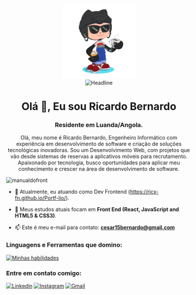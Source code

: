<div align=center>
    <img src="https://raw.githubusercontent.com/AhmedFathyDev/AhmedFathyDev/main/GitHub.png" alt="GitHub Octocat Drinking a Cup of Coffee" height="200">
</div>
<div align=center>
    <img src="https://readme-typing-svg.herokuapp.com?color=%236FDA44&size=32&center=true&vCenter=true&width=600&height=50&lines=Front-End+Engineer;Engenharia+Médio+Informático;" alt="Headline" />
</div>

<h1 align="center">Olá 👋, Eu sou Ricardo Bernardo</h1>
<h3 align="center">Residente em Luanda/Angola.</h3>
<p align="center">Olá, meu nome é Ricardo Bernardo, Engenheiro Informático com experiência em desenvolvimento de software e criação de soluções tecnológicas inovadoras. Sou um Desenvolvimento Web, com projetos que vão desde sistemas de reservas a aplicativos móveis para recrutamento. Apaixonado por tecnologia, busco oportunidades para aplicar meu conhecimento e crescer na área de desenvolvimento de software.</p>

<p align="left"> <img src="https://komarev.com/ghpvc/?username=RICX-FN&label=Visualizações%20no%20perfil&color=0e75b6&style=flat" alt="manualdofront" /> </p>

- 🔭 Atualmente, eu atuando como Dev Frontend (https://ricx-fn.github.io/Portf-lio/).

- 🌱 Meus estudos atuais focam em **Front End (React, JavaScript and HTML5 & CSS3)**.

- 📫 Este é meu e-mail para contato: **cesar15bernardo@gmail.com**


<h3 align="left">Linguagens e Ferramentas que domino:</h3>

[![Minhas habilidades](https://skillicons.dev/icons?i=js,html,css,react,python)]()



<h3 align="left">Entre em contato comigo:</h3>

[![Linkedin](https://skillicons.dev/icons?i=linkedin)](https://www.linkedin.com/in/ricardo-bernardo-024a58301/)
[![Instagram](https://skillicons.dev/icons?i=instagram)](https://www.instagram.com/ricx_f.n/)
[![Gmail](https://skillicons.dev/icons?i=gmail)](mailto:cesar15bernardo@gmail.com)

